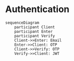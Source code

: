 # Authentication

```mermaid
sequenceDiagram
    participant Client
    participant Enter
	participant Verify
    Client->>Enter: Email
    Enter->>Client: OTP
    Client->>Verify: OTP
    Verify->>Client: JWT
```
